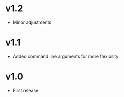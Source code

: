 # v1.2
- Minor adjustments

# v1.1
- Added command line arguments for more flexibility

# v1.0
- First release
